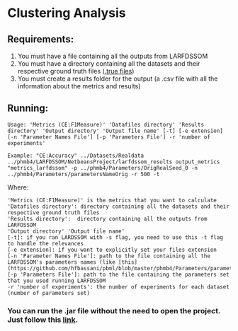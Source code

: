 # Clustering Analysis

## Requirements:

1. You must have a file containing all the outputs from LARFDSSOM
2. You must have a directory containing all the datasets and their respective ground truth files ([.true files](https://github.com/hfbassani/pbml/tree/master/Datasets/Realdata))
3. You must create a results folder for the output (a .csv file with all the information about the metrics and results)

## Running:

```
Usage: 'Metrics (CE:F1Measure)' 'Datafiles directory' 'Results directory' 'Output directory' 'Output file name' [-t] [-e extension] [-n 'Parameter Names File'] [-p 'Parameters File'] -r 'number of experiments'

Example: "CE:Accuracy" ../Datasets/Realdata ../phmb4/LARFDSSOM/NetbeansProject/larfdssom_results output_metrics "metrics_larfdssom" -p ../phmb4/Parameters/OrigRealSeed_0 -n ../phmb4/Parameters/parametersNameOrig -r 500 -t
```

Where:

```
'Metrics (CE:F1Measure)' is the metrics that you want to calculate
'Datafiles directory': directory containing all the datasets and their respective ground truth files
'Results directory':  directory containing all the outputs from LARFDSSOM
'Output directory' 'Output file name'
[-t]: if you ran LARDSSOM with -s flag, you need to use this -t flag to handle the relevances
[-e extension]: if you want to explicitly set your files extension
[-n 'Parameter Names File']: path to the file containing all the LARFDSSOM's parameters names (like [this](https://github.com/hfbassani/pbml/blob/master/phmb4/Parameters/parametersNameOrig))
[-p 'Parameters File']: path to the file containing the parameters set that you used running LARFDSSOM
-r 'number of experiments': the number of experiments for each dataset (number of parameters set)

```

### You can run the .jar file without the need to open the project. Just follow this [link](https://github.com/hfbassani/pbml/tree/master/Executables).
